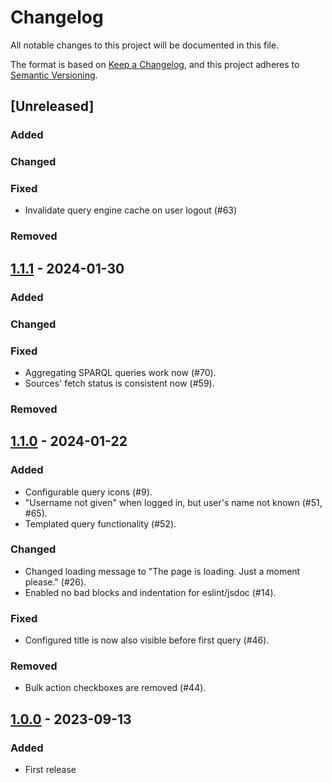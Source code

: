 # Changelog

All notable changes to this project will be documented in this file.

The format is based on [Keep a Changelog](https://keepachangelog.com/en/1.0.0/),
and this project adheres to [Semantic Versioning](https://semver.org/spec/v2.0.0.html).

## [Unreleased]

### Added

### Changed

### Fixed
- Invalidate query engine cache on user logout (#63)

### Removed

## [1.1.1] - 2024-01-30

### Added

### Changed

### Fixed
- Aggregating SPARQL queries work now (#70).
- Sources' fetch status is consistent now (#59).

### Removed

## [1.1.0] - 2024-01-22

### Added
- Configurable query icons (#9).
- "Username not given" when logged in, but user's name not known (#51, #65).
- Templated query functionality (#52).

### Changed
- Changed loading message to "The page is loading. Just a moment please." (#26).
- Enabled no bad blocks and indentation for eslint/jsdoc (#14).

### Fixed
- Configured title is now also visible before first query (#46).

### Removed
- Bulk action checkboxes are removed (#44).

## [1.0.0] - 2023-09-13

### Added
- First release

[1.0.0]: https://github.com/SolidLabResearch/generic-data-viewer-react-admin/releases/tag/v1.0.0
[1.1.0]: https://github.com/SolidLabResearch/generic-data-viewer-react-admin/releases/tag/v1.1.0
[1.1.1]: https://github.com/SolidLabResearch/generic-data-viewer-react-admin/releases/tag/v1.1.1
